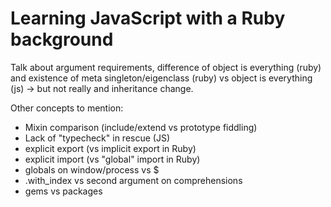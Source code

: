 # Learning JavaScript with a Ruby background

Talk about argument requirements, difference of object is everything (ruby) and existence of meta singleton/eigenclass (ruby) vs object is everything (js) -> but not really and inheritance change.

Other concepts to mention:

- Mixin comparison (include/extend vs prototype fiddling)
- Lack of "typecheck" in rescue (JS)
- explicit export (vs implicit export in Ruby)
- explicit import (vs "global" import in Ruby)
- globals on window/process vs $
- .with_index vs second argument on comprehensions
- gems vs packages
